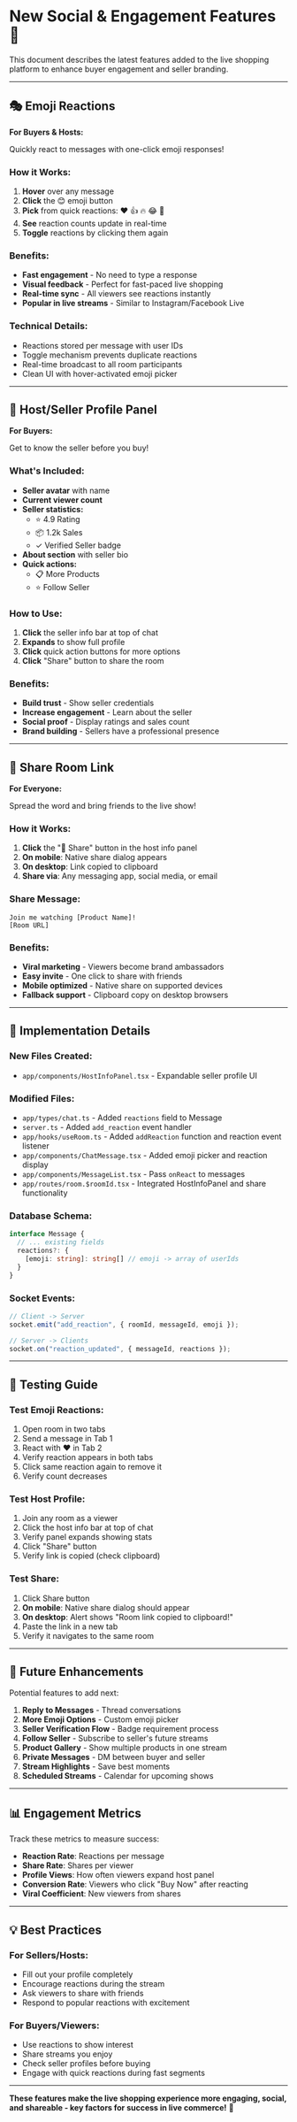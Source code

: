 # New Social & Engagement Features 🎉

This document describes the latest features added to the live shopping platform to enhance buyer engagement and seller branding.

---

## 🎭 Emoji Reactions

**For Buyers & Hosts:**

Quickly react to messages with one-click emoji responses!

### How it Works:
1. **Hover** over any message
2. **Click** the 😊 emoji button
3. **Pick** from quick reactions: ❤️ 👍 🔥 😂 👏
4. **See** reaction counts update in real-time
5. **Toggle** reactions by clicking them again

### Benefits:
- **Fast engagement** - No need to type a response
- **Visual feedback** - Perfect for fast-paced live shopping
- **Real-time sync** - All viewers see reactions instantly
- **Popular in live streams** - Similar to Instagram/Facebook Live

### Technical Details:
- Reactions stored per message with user IDs
- Toggle mechanism prevents duplicate reactions
- Real-time broadcast to all room participants
- Clean UI with hover-activated emoji picker

---

## 👤 Host/Seller Profile Panel

**For Buyers:**

Get to know the seller before you buy!

### What's Included:
- **Seller avatar** with name
- **Current viewer count**
- **Seller statistics:**
  - ⭐ 4.9 Rating
  - 📦 1.2k Sales
  - ✓ Verified Seller badge
- **About section** with seller bio
- **Quick actions:**
  - 📋 More Products
  - ⭐ Follow Seller

### How to Use:
1. **Click** the seller info bar at top of chat
2. **Expands** to show full profile
3. **Click** quick action buttons for more options
4. **Click** "Share" button to share the room

### Benefits:
- **Build trust** - Show seller credentials
- **Increase engagement** - Learn about the seller
- **Social proof** - Display ratings and sales count
- **Brand building** - Sellers have a professional presence

---

## 🔗 Share Room Link

**For Everyone:**

Spread the word and bring friends to the live show!

### How it Works:
1. **Click** the "🔗 Share" button in the host info panel
2. **On mobile**: Native share dialog appears
3. **On desktop**: Link copied to clipboard
4. **Share via**: Any messaging app, social media, or email

### Share Message:
```
Join me watching [Product Name]!
[Room URL]
```

### Benefits:
- **Viral marketing** - Viewers become brand ambassadors
- **Easy invite** - One click to share with friends
- **Mobile optimized** - Native share on supported devices
- **Fallback support** - Clipboard copy on desktop browsers

---

## 🎨 Implementation Details

### New Files Created:
- `app/components/HostInfoPanel.tsx` - Expandable seller profile UI

### Modified Files:
- `app/types/chat.ts` - Added `reactions` field to Message
- `server.ts` - Added `add_reaction` event handler
- `app/hooks/useRoom.ts` - Added `addReaction` function and reaction event listener
- `app/components/ChatMessage.tsx` - Added emoji picker and reaction display
- `app/components/MessageList.tsx` - Pass `onReact` to messages
- `app/routes/room.$roomId.tsx` - Integrated HostInfoPanel and share functionality

### Database Schema:
```typescript
interface Message {
  // ... existing fields
  reactions?: {
    [emoji: string]: string[] // emoji -> array of userIds
  }
}
```

### Socket Events:
```typescript
// Client -> Server
socket.emit("add_reaction", { roomId, messageId, emoji });

// Server -> Clients
socket.on("reaction_updated", { messageId, reactions });
```

---

## 🧪 Testing Guide

### Test Emoji Reactions:
1. Open room in two tabs
2. Send a message in Tab 1
3. React with ❤️ in Tab 2
4. Verify reaction appears in both tabs
5. Click same reaction again to remove it
6. Verify count decreases

### Test Host Profile:
1. Join any room as a viewer
2. Click the host info bar at top of chat
3. Verify panel expands showing stats
4. Click "Share" button
5. Verify link is copied (check clipboard)

### Test Share:
1. Click Share button
2. **On mobile**: Native share dialog should appear
3. **On desktop**: Alert shows "Room link copied to clipboard!"
4. Paste the link in a new tab
5. Verify it navigates to the same room

---

## 🚀 Future Enhancements

Potential features to add next:

1. **Reply to Messages** - Thread conversations
2. **More Emoji Options** - Custom emoji picker
3. **Seller Verification Flow** - Badge requirement process
4. **Follow Seller** - Subscribe to seller's future streams
5. **Product Gallery** - Show multiple products in one stream
6. **Private Messages** - DM between buyer and seller
7. **Stream Highlights** - Save best moments
8. **Scheduled Streams** - Calendar for upcoming shows

---

## 📊 Engagement Metrics

Track these metrics to measure success:

- **Reaction Rate**: Reactions per message
- **Share Rate**: Shares per viewer
- **Profile Views**: How often viewers expand host panel
- **Conversion Rate**: Viewers who click "Buy Now" after reacting
- **Viral Coefficient**: New viewers from shares

---

## 💡 Best Practices

### For Sellers/Hosts:
- Fill out your profile completely
- Encourage reactions during the stream
- Ask viewers to share with friends
- Respond to popular reactions with excitement

### For Buyers/Viewers:
- Use reactions to show interest
- Share streams you enjoy
- Check seller profiles before buying
- Engage with quick reactions during fast segments

---

**These features make the live shopping experience more engaging, social, and shareable - key factors for success in live commerce!** 🎊

